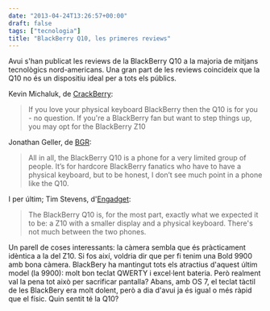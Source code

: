 ```yaml
---
date: "2013-04-24T13:26:57+00:00"
draft: false
tags: ["tecnologia"]
title: "BlackBerry Q10, les primeres reviews"
---
```

Avui s'han publicat les reviews de la BlackBerry Q10 a la majoria de mitjans tecnològics nord-americans. Una gran part de les reviews coincideix que la Q10 no és un dispositiu ideal per a tots els públics.

Kevin Michaluk, de [CrackBerry](http://crackberry.com/blackberry-q10-review):

 > If you love your physical keyboard BlackBerry then the Q10 is for you - no question. If you're a BlackBerry fan but want to step things up, you may opt for the BlackBerry Z10

Jonathan Geller, de [BGR](http://bgr.com/2013/04/23/blackberry-q10-review-459545/):

 > All in all, the BlackBerry Q10 is a phone for a very limited group of people. It’s for hardcore BlackBerry fanatics who have to have a physical keyboard, but to be honest, I don’t see much point in a phone like the Q10.

I per últim; Tim Stevens, d'[Engadget](http://www.engadget.com/2013/04/23/blackberry-q10-review/):

 > The BlackBerry Q10 is, for the most part, exactly what we expected it to be: a Z10 with a smaller display and a physical keyboard. There's not much between the two phones.

Un parell de coses interessants: la càmera sembla que és pràcticament idèntica a la del Z10. Si fos així, voldria dir que per fi tenim una Bold 9900 amb bona càmera. BlackBery ha mantingut tots els atractius d'aquest últim model (la 9900): molt bon teclat QWERTY i excel·lent bateria. Però realment val la pena tot això per sacrificar pantalla? Abans, amb OS 7, el teclat tàctil de les BlackBery era molt dolent, però a dia d'avui ja és igual o més ràpid que el físic. Quin sentit té la Q10?
